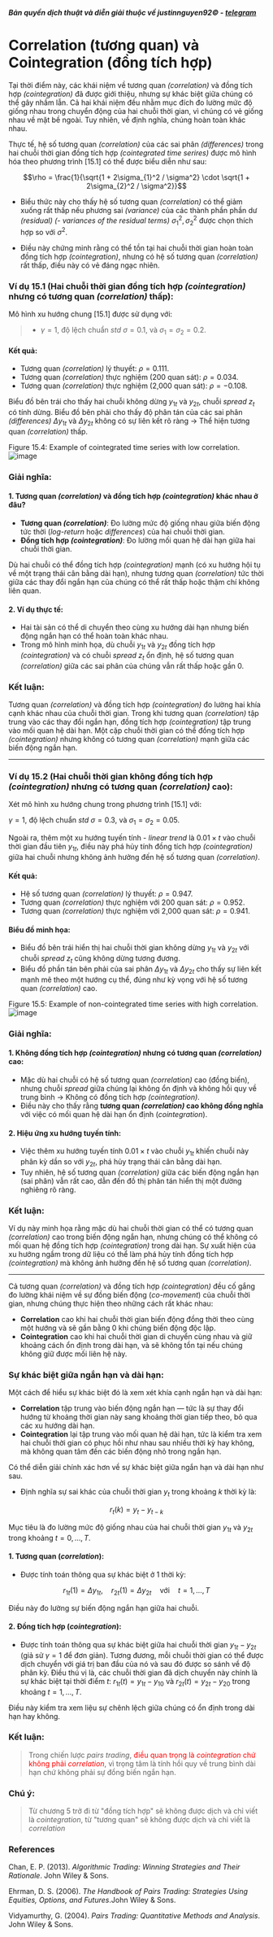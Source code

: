 ***Bản quyền dịch thuật và diễn giải thuộc về justinnguyen92&copy; - [telegram](https://t.me/justinnguyen92)***

# Correlation (tương quan) và Cointegration (đồng tích hợp)
Tại thời điểm này, các khái niệm về tương quan *(correlation)* và đồng tích hợp *(cointegration)* đã được giới thiệu, nhưng sự khác biệt giữa chúng có thể gây nhầm lẫn. Cả hai khái niệm đều nhằm mục đích đo lường mức độ giống nhau trong chuyển động của hai chuỗi thời gian, vì chúng có vẻ giống nhau về mặt bề ngoài. Tuy nhiên, về định nghĩa, chúng hoàn toàn khác nhau.

Thực tế, hệ số tương quan *(correlation)* của các sai phân *(differences)* trong hai chuỗi thời gian đồng tích hợp *(cointegrated time serires)* được mô hình hóa theo phương trình [15.1] có thể được biểu diễn như sau:

$$\rho = \frac{1}{\sqrt{1 + 2\sigma_{1}^2 / \sigma^2} \cdot \sqrt{1 + 2\sigma_{2}^2 / \sigma^2}}$$

- Biểu thức này cho thấy hệ số tương quan *(correlation)* có thể giảm xuống rất thấp nếu phương sai *(variance)* của các thành phần phần dư *(residual)* *(- variances of the residual terms)* $\sigma_{1}^2, \sigma_{2}^2$ được chọn thích hợp so với $\sigma^2$.

- Điều này chứng minh rằng có thể tồn tại hai chuỗi thời gian hoàn toàn đồng tích hợp *(cointegration)*, nhưng có hệ số tương quan *(correlation)* rất thấp, điều này có vẻ đáng ngạc nhiên.

### Ví dụ 15.1 (Hai chuỗi thời gian đồng tích hợp *(cointegration)* nhưng có tương quan *(correlation)* thấp):

Mô hình xu hướng chung [15.1] được sử dụng với:
>- $\gamma = 1$, độ lệch chuẩn *std* $\sigma = 0.1$, và $\sigma_1 = \sigma_2 = 0.2$.

#### Kết quả:
- Tương quan *(correlation)* lý thuyết: $\rho = 0.111$.
- Tương quan *(correlation)* thực nghiệm (200 quan sát): $\rho = 0.034$.
- Tương quan *(correlation)* thực nghiệm (2,000 quan sát): $\rho = -0.108$.

Biểu đồ bên trái cho thấy hai chuỗi không dừng $y_{1t}$ và $y_{2t}$, chuỗi *spread* $z_t$ có tính dừng. Biểu đồ bên phải cho thấy độ phân tán của các sai phân *(differences)* $\Delta y_{1t}$ và $\Delta y_{2t}$ không có sự liên kết rõ ràng → Thể hiện tương quan *(correlation)* thấp.

Figure 15.4: Example of cointegrated time series with low correlation.
![image](https://github.com/user-attachments/assets/c541853c-5179-4303-817c-78c35a17beac)

### Giải nghĩa:
#### 1. Tương quan *(correlation)* và đồng tích hợp *(cointegration)* khác nhau ở đâu?
- **Tương quan *(correlation)***: Đo lường mức độ giống nhau giữa biến động tức thời (*log-return* hoặc *differences*) của hai chuỗi thời gian.
- **Đồng tích hợp *(cointegration)***: Đo lường mối quan hệ dài hạn giữa hai chuỗi thời gian.

Dù hai chuỗi có thể đồng tích hợp *(cointegration)* mạnh (có xu hướng hội tụ về một trạng thái cân bằng dài hạn), nhưng tương quan *(correlation)* tức thời giữa các thay đổi ngắn hạn của chúng có thể rất thấp hoặc thậm chí không liên quan.

#### 2. Ví dụ thực tế:
- Hai tài sản có thể di chuyển theo cùng xu hướng dài hạn nhưng biến động ngắn hạn có thể hoàn toàn khác nhau.
- Trong mô hình minh họa, dù chuỗi $y_{1t}$ và $y_{2t}$ đồng tích hợp *(cointegration)* và có chuỗi *spread* $z_t$ ổn định, hệ số tương quan *(correlation)* giữa các sai phân của chúng vẫn rất thấp hoặc gần 0.

### Kết luận:
Tương quan *(correlation)* và đồng tích hợp *(cointegration)* đo lường hai khía cạnh khác nhau của chuỗi thời gian. Trong khi tương quan *(correlation)* tập trung vào các thay đổi ngắn hạn, đồng tích hợp *(cointegration)* tập trung vào mối quan hệ dài hạn. Một cặp chuỗi thời gian có thể đồng tích hợp *(cointegration)* nhưng không có tương quan *(correlation)* mạnh giữa các biến động ngắn hạn.

---

### Ví dụ 15.2 (Hai chuỗi thời gian không đồng tích hợp *(cointegration)* nhưng có tương quan *(correlation)* cao):
Xét mô hình xu hướng chung trong phương trình [15.1] với:

$\gamma = 1$, độ lệch chuẩn *std* $\sigma = 0.3$, và $\sigma_1 = \sigma_2 = 0.05$.

Ngoài ra, thêm một xu hướng tuyến tính - *linear trend* là $0.01\times t$ vào chuỗi thời gian đầu tiên $y_{1t}$, điều này phá hủy tính đồng tích hợp *(cointegration)* giữa hai chuỗi nhưng không ảnh hưởng đến hệ số tương quan *(correlation)*.

#### Kết quả:
- Hệ số tương quan *(correlation)* lý thuyết: $\rho = 0.947$.
- Tương quan *(correlation)* thực nghiệm với 200 quan sát: $\rho = 0.952$.
- Tương quan *(correlation)* thực nghiệm với 2,000 quan sát: $\rho = 0.941$.

#### Biểu đồ minh họa:
- Biểu đồ bên trái hiển thị hai chuỗi thời gian không dừng $y_{1t}$ và $y_{2t}$ với chuỗi *spread* $z_t$ cũng không dừng tương đương.
- Biểu đồ phần tán bên phải của sai phân $\Delta y_{1t}$ và $\Delta y_{2t}$ cho thấy sự liên kết mạnh mẽ theo một hướng cụ thể, đúng như kỳ vọng với hệ số tương quan *(correlation)* cao.

Figure 15.5: Example of non-cointegrated time series with high correlation.
![image](https://github.com/user-attachments/assets/6c90ecac-fb2e-45d8-ad73-65f787022558)

### Giải nghĩa:
#### 1. Không đồng tích hợp *(cointegration)* nhưng có tương quan *(correlation)* cao:
- Mặc dù hai chuỗi có hệ số tương quan *(correlation)* cao (đồng biến), nhưng chuỗi *spread* giữa chúng lại không ổn định và không hồi quy về trung bình → Không có đồng tích hợp *(cointegration)*.
- Điều này cho thấy rằng **tương quan *(correlation)* cao không đồng nghĩa** với việc có mối quan hệ dài hạn ổn định (*cointegration*).

#### 2. Hiệu ứng xu hướng tuyến tính:
- Việc thêm xu hướng tuyến tính $0.01 \times t$ vào chuỗi $y_{1t}$ khiến chuỗi này phân kỳ dần so với $y_{2t}$, phá hủy trạng thái cân bằng dài hạn.
- Tuy nhiên, hệ số tương quan *(correlation)* giữa các biến động ngắn hạn (sai phân) vẫn rất cao, dẫn đến đồ thị phân tán hiển thị một đường nghiêng rõ ràng.

### Kết luận:
Ví dụ này minh họa rằng mặc dù hai chuỗi thời gian có thể có tương quan *(correlation)* cao trong biến động ngắn hạn, nhưng chúng có thể không có mối quan hệ đồng tích hợp *(cointegration)* trong dài hạn. Sự xuất hiện của xu hướng ngầm trong dữ liệu có thể làm phá hủy tính đồng tích hợp *(cointegration)* mà không ảnh hưởng đến hệ số tương quan *(correlation)*.

---

Cả tương quan *(correlation)* và đồng tích hợp *(cointegration)* đều cố gắng đo lường khái niệm về sự đồng biến động (*co-movement*) của chuỗi thời gian, nhưng chúng thực hiện theo những cách rất khác nhau:
- **Correlation** cao khi hai chuỗi thời gian biến động đồng thời theo cùng một hướng và sẽ gần bằng 0 khi chúng biến động độc lập.
- **Cointegration** cao khi hai chuỗi thời gian di chuyển cùng nhau và giữ khoảng cách ổn định trong dài hạn, và sẽ không tồn tại nếu chúng không giữ được mối liên hệ này.

### Sự khác biệt giữa ngắn hạn và dài hạn:
Một cách để hiểu sự khác biệt đó là xem xét khía cạnh ngắn hạn và dài hạn:
- **Correlation** tập trung vào biến động ngắn hạn — tức là sự thay đổi hướng từ khoảng thời gian này sang khoảng thời gian tiếp theo, bỏ qua các xu hướng dài hạn.
- **Cointegration** lại tập trung vào mối quan hệ dài hạn, tức là kiểm tra xem hai chuỗi thời gian có phục hồi như nhau sau nhiều thời kỳ hay không, mà không quan tâm đến các biến động nhỏ trong ngắn hạn.

Có thể diễn giải chính xác hơn về sự khác biệt giữa ngắn hạn và dài hạn như sau.
- Định nghĩa sự sai khác của chuỗi thời gian $y_t$ trong khoảng $k$ thời kỳ là: 

$$r_t(k) = y_t - y_{t-k}$$

Mục tiêu là đo lường mức độ giống nhau của hai chuỗi thời gian $y_{1t}$ và $y_{2t}$ trong khoảng $t = 0, \ldots, T$.

#### 1. Tương quan (*correlation*):
- Được tính toán thông qua sự khác biệt ở    1 thời kỳ:

$$r_{1t}(1) = \Delta y_{1t}, \quad r_{2t}(1) = \Delta y_{2t} \quad \text{với} \quad t = 1, \ldots, T$$

Điều này đo lường sự biến động ngắn hạn giữa hai chuỗi.

#### 2. Đồng tích hợp (*cointegration*):
- Được tính toán thông qua sự khác biệt giữa hai chuỗi thời gian $y_{1t} - y_{2t}$ (giả sử $\gamma = 1$ để đơn giản). Tương đương, mỗi chuỗi thời gian có thể được dịch chuyển với giá trị ban đầu của nó và sau đó được so sánh về độ phân kỳ. Điều thú vị là, các chuỗi thời gian đã dịch chuyển này chính là sự khác biệt tại thời điểm $t$: $r_{1t}(t) = y_{1t} - y_{10}$ và $r_{2t}(t) = y_{2t} - y_{20}$ trong khoảng $t = 1, \dots, T$.

Điều này kiểm tra xem liệu sự chênh lệch giữa chúng có ổn định trong dài hạn hay không.

### Kết luận:
>Trong chiến lược *pairs trading*, <span style="color:red">điều quan trọng là *cointegration* chứ không phải *correlation*</span>, vì trọng tâm là tính hồi quy về trung bình dài hạn chứ không phải sự đồng biến ngắn hạn.

### Chú ý: 
>Từ chương 5 trở đi từ "đồng tích hợp" sẽ không được dịch và chỉ viết là *cointegration*, từ "tương quan" sẽ không được dịch và chỉ viết là *correlation*

### References
Chan, E. P. (2013). *Algorithmic Trading: Winning Strategies and Their Rationale*. John Wiley & Sons.

Ehrman, D. S. (2006). *The Handbook of Pairs Trading: Strategies Using Equities, Options, and Futures*.John Wiley & Sons.

Vidyamurthy, G. (2004). *Pairs Trading: Quantitative Methods and Analysis*. John Wiley & Sons.
